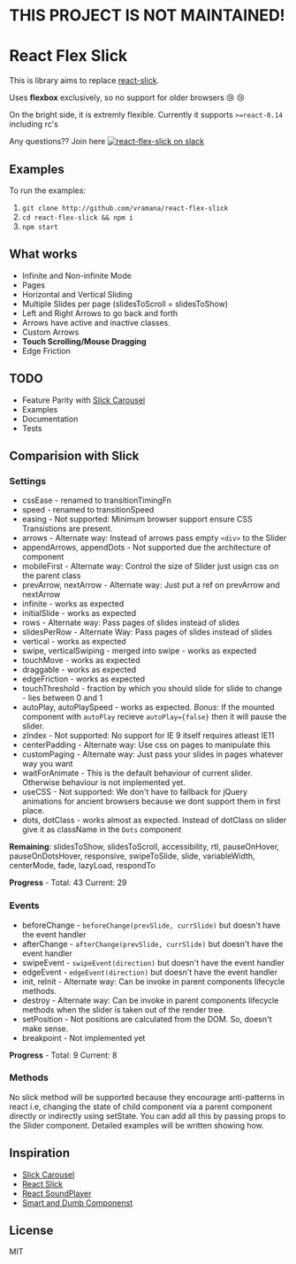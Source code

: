# THIS PROJECT IS NOT MAINTAINED!

React Flex Slick
================

This is library aims to replace [react-slick][react-slick].

Uses **flexbox** exclusively, so no support for older browsers :cry: :cry:

On the bright side, it is extremly flexible. Currently it supports `>=react-0.14` including rc's

Any questions?? Join here [![react-flex-slick on slack](https://img.shields.io/badge/slack-react--flex--slick%40reactiflux-61DAFB.svg?style=flat-square)](http://www.reactiflux.com)

## Examples

To run the examples:

1. `git clone http://github.com/vramana/react-flex-slick`
2. `cd react-flex-slick && npm i`
3. `npm start`

## What works

- Infinite and Non-infinite Mode
- Pages
- Horizontal and Vertical Sliding
- Multiple Slides per page (slidesToScroll = slidesToShow)
- Left and Right Arrows to go back and forth
- Arrows have active and inactive classes.
- Custom Arrows
- **Touch Scrolling/Mouse Dragging**
- Edge Friction

## TODO

- Feature Parity with [Slick Carousel][slick]
- Examples
- Documentation
- Tests

## Comparision with Slick

### Settings

- cssEase - renamed to transitionTimingFn
- speed - renamed to transitionSpeed
- easing - Not supported: Minimum browser support ensure CSS Transistions are present.
- arrows - Alternate way: Instead of arrows pass empty `<div>` to the Slider
- appendArrows, appendDots - Not supported due the architecture of component
- mobileFirst - Alternate way: Control the size of Slider just usign css on the parent class
- prevArrow, nextArrow - Alternate way: Just put a ref on prevArrow and nextArrow
- infinite - works as expected
- initialSlide - works as expected
- rows - Alternate way: Pass pages of slides instead of slides
- slidesPerRow - Alternate Way: Pass pages of slides instead of slides
- vertical - works as expected
- swipe, verticalSwiping - merged into swipe - works as expected
- touchMove - works as expected
- draggable - works as expected
- edgeFriction - works as expected
- touchThreshold - fraction by which you should slide for slide to change - lies between 0 and 1
- autoPlay, autoPlaySpeed - works as expected. *Bonus*: If the mounted component with `autoPlay` recieve
  `autoPlay={false}` then it will pause the slider.
- zIndex - Not supported: No support for IE 9 itself requires atleast IE11
- centerPadding - Alternate way: Use css on pages to manipulate this
- customPaging - Alternate way: Just pass your slides in pages whatever way you want
- waitForAnimate - This is the default behaviour of current slider. Otherwise behaviour
  is not implemented yet.
- useCSS - Not supported: We don't have to fallback for jQuery animations for ancient browsers
  because we dont support them in first place.
- dots, dotClass - works almost as expected. Instead of dotClass on slider give it as
  className in the `Dots` component

**Remaining**: slidesToShow, slidesToScroll, accessibility, rtl, pauseOnHover,
pauseOnDotsHover, responsive, swipeToSlide, slide, variableWidth, centerMode,
fade, lazyLoad, respondTo

**Progress** - Total: 43 Current: 29

### Events

- beforeChange - `beforeChange(prevSlide, currSlide)` but doesn't have the event handler
- afterChange - `afterChange(prevSlide, currSlide)` but doesn't have the event handler
- swipeEvent - `swipeEvent(direction)` but doesn't have the event handler
- edgeEvent - `edgeEvent(direction)` but doesn't have the event handler
- init, reInit - Alternate way: Can be invoke in parent components lifecycle methods.
- destroy - Alternate way: Can be invoke in parent components lifecycle methods when the slider is taken out of the render tree.
- setPosition - Not positions are calculated from the DOM. So, doesn't make sense.
- breakpoint - Not implemented yet

**Progress** - Total: 9 Current: 8

### Methods

No slick method will be supported because they encourage anti-patterns in react i.e, changing
the state of child component via a parent component directly or indirectly using setState.
You can add all this by passing props to the Slider component. Detailed examples will be written
showing how.

## Inspiration

- [Slick Carousel][slick]
- [React Slick][react-slick]
- [React SoundPlayer][react-soundplayer]
- [Smart and Dumb Componenst][smart-dumb]

## License

MIT

[react-slick]: https://github.com/akiran/react-slick
[react-soundplayer]: https://github.com/soundblogs/react-soundplayer
[smart-dumb]: https://medium.com/@dan_abramov/smart-and-dumb-components-7ca2f9a7c7d0
[slick]: https://github.com/kenwheeler/slick
